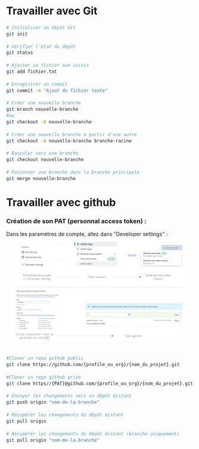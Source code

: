 # Travailler avec Git
```bash 
# Initialiser un dépôt Git
git init

# Vérifier l'état du dépôt
git status

# Ajouter un fichier aux suivis
git add fichier.txt

# Enregistrer un commit
git commit -m "Ajout du fichier texte"

# Créer une nouvelle branche
git branch nouvelle-branche
#ou
git checkout -b nouvelle-branche

# Créer une nouvelle branche à partir d'une autre
git checkout -b nouvelle-branche branche-racine

# Basculer vers une branche
git checkout nouvelle-branche

# Fusionner une branche dans la branche principale
git merge nouvelle-branche

```

# Travailler avec github

### Création de son PAT (personnal access token) : 

Dans les paramètres de compte, allez dans "Developer settings" :
![img](/Pasted%20image%2020250129171719.png)


```bash

#Cloner un repo github public 
git clone https://github.com/{profile_ou_org}/{nom_du_projet}.git

#Cloner un repo github privé
git clone https//{PAT}@github.com/{profile_ou_org}/{nom_du_projet}.git

# Envoyer les changements vers un dépôt distant
git push origin "nom-de-la-branche"

# Récupérer les changements du dépôt distant
git pull origin

# Récupérer les changements du dépôt distant (branche uniquement)
git pull origin "nom-de-la-branche"

```
